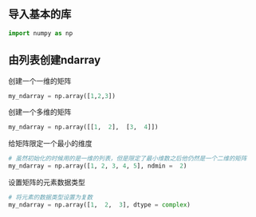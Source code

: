 ## 导入基本的库
```python
import numpy as np
```
## 由列表创建ndarray

创建一个一维的矩阵

```python
my_ndarray = np.array([1,2,3])
```

创建一个多维的矩阵

```python
my_ndarray = np.array([[1,  2],  [3,  4]])  
```

给矩阵限定一个最小的维度

```python
# 虽然初始化的时候用的是一维的列表，但是限定了最小维数之后他仍然是一个二维的矩阵
my_ndarray = np.array([1, 2, 3, 4, 5], ndmin =  2)  
```

设置矩阵的元素数据类型

```python
# 将元素的数据类型设置为复数
my_ndarray = np.array([1,  2,  3], dtype = complex)  
```

